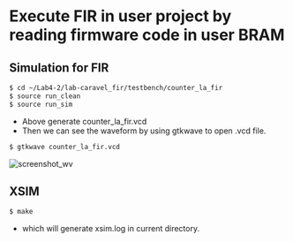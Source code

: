 # Execute FIR in user project by reading firmware code in user BRAM

## Simulation for FIR
```sh
$ cd ~/Lab4-2/lab-caravel_fir/testbench/counter_la_fir
$ source run_clean
$ source run_sim
```
- Above generate counter_la_fir.vcd
- Then we can see the waveform by using gtkwave to open .vcd file.

```sh
$ gtkwave counter_la_fir.vcd
```

![screenshot_wv](https://github.com/vic9112/SOC/assets/137171415/5196340b-72e1-42eb-885c-74f703e21642)

## XSIM

```sh
$ make
```

- which will generate xsim.log in current directory.
